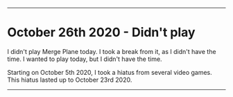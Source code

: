 
***

# October 26th 2020 - Didn't play

I didn't play Merge Plane today. I took a break from it, as I didn't have the time. I wanted to play today, but I didn't have the time.

Starting on October 5th 2020, I took a hiatus from several video games. This hiatus lasted up to October 23rd 2020.

***
